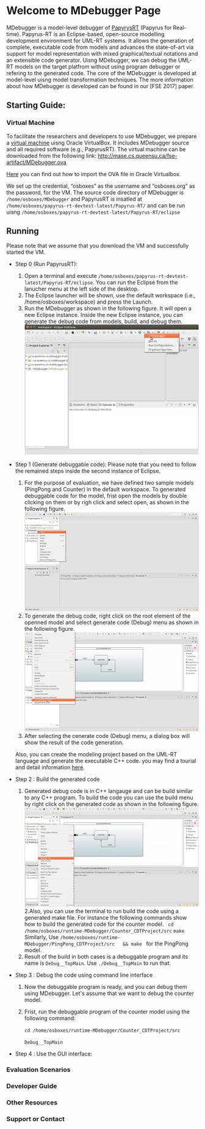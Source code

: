 # Welcome to MDebugger Page
MDebugger is a model-level debugger of [PapyrysRT](https://eclipse.org/papyrus-rt/) (Papyrus for Real-time). Papyrus-RT is an Eclipse-based, open-source modelling development environment for UML-RT systems. It allows the generation of complete, executable code from models and advances the state-of-art via support for model representation with mixed graphical/textual notations and an extensible code generator. Uisng MDebugger, we can debug the UML-RT models on the target platfrom without using program debugger or refering to the generated code. The core of the MDebugger is developed at model-level uisng model transformation techniques. The more information about how MDebugger is developed can be found in our [FSE 2017] paper.


## Starting Guide:
### Virtual Machine

To facilitate the researchers and developers to use MDebugger, we prepare a [virtual machine](http://mase.cs.queensu.ca/fse-artifact/MDebugger.ova) uisng Oracle VirtualBox. It includes MDebugger source  and all required software (e.g., PapyrusRT). The virtual machine can be downloaded from the following link:
http://mase.cs.queensu.ca/fse-artifact/MDebugger.ova

[Here](https://www.youtube.com/watch?v=ZCfRtQ7-bh8 ) you can find out how to import the OVA file in Oracle Virtualbox. 


We set up the credential, “osboxes” as the username and “osboxes.org” as the password, for the VM. The source code directory of MDebugger is ```/home/osboxes/MDebugger``` and PapyrusRT is insatled at ```/home/osboxes/papyrus-rt-devtest-latest/Papyrus-RT/``` and can be run uisng ```/home/osboxes/papyrus-rt-devtest-latest/Papyrus-RT/eclipse```


## Running
Please note that we assume that you download the VM and successfully started the VM.
- Step 0 (Run PapyrusRT):
    1. Open a terminal and execute  ```/home/osboxes/papyrus-rt-devtest-latest/Papyrus-RT/eclipse```.  You can run the Eclipse from the lanucher menu at the left side of the desktop.
    2. The Eclipse launcher will be shown, use the default workspace (i.e., /home/osboxes/workspace) and press the Launch.
    3. Run the MDebugger as shown in the following figure. It will open a new Eclipse instance. Inside the new Eclipse instance, you can generate the debug code from models, build, and debug them. 
     ![alt text](screenshots/run-eclipse.png)
    

- Step 1  (Generate debuggable code):
Please note that you need to follow the remained  steps inside the second instance of Eclipse. 
    1. For the purpose of evaluation, we have defined two sample models (PingPong and Counter) in the default workspace. To         generated  debuggable code for the model, frist open the models by double clicking on them or by righ click and select open,  as shown in the following figure.
    ![alt text](screenshots/open-model.png)
    2. To generate the debug code,  right click on the root element of the openned model and select generate code (Debug) menu as shown in the following figure. 
    ![alt text](screenshots/generate-debug-code.png)
    3. After selecting the cenerate code (Debug) menu, a dialog box will show the result of the code generation.  
    
    Also, you can create the modeling project based on the UML-RT language and generate the executable C++ code. you may find a tourial and detail information [here](https://wiki.eclipse.org/Papyrus-RT/User/User_Guide/Getting_Started).  


- Step 2 : Build the generated code
    1. Generated debug code is in C++ langauge and can be build similar to any C++ program. To build the code you can use the build menu by right click on the generated code  as shown in the following figure.
    ![alt text](screenshots/build-code.png) 
    2.Also, you  can use the terminal to run build the code using a generated make file. For instance  the following commands show how to build the generated code for the counter model.
    ``` cd /home/osboxes/runtime-MDebugger/Counter_CDTProject/src```
    ```make```
    Similarly, Use  ```/home/osboxes/runtime-MDebugger/PingPong_CDTProject/src   && make ``` for the PingPong model.
    3. Result of the build in both cases is a debuggable program and its name is ```Debug__TopMain```. Use ```./Debug__TopMain``` to run that.

- Step 3 : Debug the code using command line interface
    1. Now the debuggable program is ready, and you can debug them using MDebugger. Let's assume that we want to debug the counter model.
    2. Frist, run the debuggable program of the counter model using the following command:
    
         ```cd /home/osboxes/runtime-MDebugger/Counter_CDTProject/src```
    
         ```Debug__TopMain```

- Step 4 : Use the GUI interface:

### Evaluation Scenarios
### Developer Guide
### Other Resources


### Support or Contact

